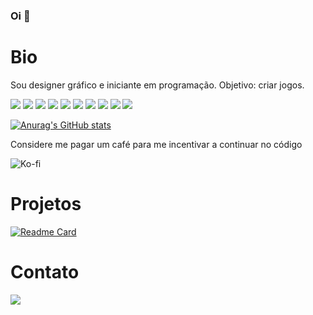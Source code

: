 ### Oi 👋
# Bio
Sou designer gráfico e iniciante em programação. Objetivo: criar jogos.

![](https://img.shields.io/badge/Adobe%20After%20Effects-9999ff?style=for-the-badge&logo=Adobe%20After%20Effects&logoColor=white)
![](https://img.shields.io/badge/Adobe%20Illustrator-FF9A00?style=for-the-badge&logo=adobe%20illustrator&logoColor=white)
![](https://img.shields.io/badge/Adobe%20Photoshop-31A8FF?style=for-the-badge&logo=Adobe%20Photoshop&logoColor=white)
![](https://img.shields.io/badge/Adobe%20Premiere%20Pro-7E4DD2?style=for-the-badge&logo=Adobe%20Premiere%20Pro&logoColor=white)
![](https://img.shields.io/badge/Audacity-0000CC?style=for-the-badge&logo=audacity&logoColor=white)
![](https://img.shields.io/badge/blender-%23F5792A.svg?style=for-the-badge&logo=blender&logoColor=white)
![](https://img.shields.io/badge/autodesk%20Maya-0696D7?style=for-the-badge&logo=autodesk&logoColor=white)
![](https://img.shields.io/badge/Canva-%2300C4CC.svg?&style=for-the-badge&logo=Canva&logoColor=white)
![](https://img.shields.io/badge/Miro-050038?style=for-the-badge&logo=Miro&logoColor=white)
![](https://img.shields.io/badge/VSCode-0078D4?style=for-the-badge&logo=visual%20studio%20code&logoColor=white)

[![Anurag's GitHub stats](https://github-readme-stats.vercel.app/api?username=lafortunelapine&theme=highcontrast&show_icons=true)](https://github.com/anuraghazra/github-readme-stats)

Considere me pagar um café para me incentivar a continuar no código

![Ko-fi](https://img.shields.io/badge/Ko--fi-F16061?style=for-the-badge&logo=ko-fi&logoColor=white)

# Projetos
[![Readme Card](https://github-readme-stats.vercel.app/api/pin/?username=lafortunelapine&repo=devweekgit.github.io)](https://github.com/anuraghazra/github-readme-stats)

# Contato
[<img src='https://img.shields.io/badge/LinkedIn-0077B5?style=for-the-badge&logo=linkedin&logoColor=white'>](https://www.linkedin.com/in/banne-omena/)

<!--
**lafortunelapine/lafortunelapine** is a ✨ _special_ ✨ repository because its `README.md` (this file) appears on your GitHub profile.

Here are some ideas to get you started:

- 🔭 I’m currently working on ...
- 🌱 I’m currently learning ...
- 👯 I’m looking to collaborate on ...
- 🤔 I’m looking for help with ...
- 💬 Ask me about ...
- 📫 How to reach me: ...
- 😄 Pronouns: ...
- ⚡ Fun fact: ...
-->
